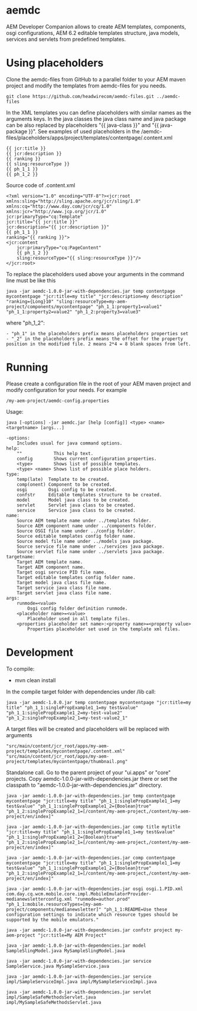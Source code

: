 # aemdc
AEM Developer Companion allows to create AEM templates, components, osgi configurations, AEM 6.2 editable templates structure, java models, services and servlets from predefined templates.

# Using placeholders
Clone the aemdc-files from GitHub to a parallel folder to your AEM maven project and modify the templates from aemdc-files for you needs. 
	
	git clone https://github.com/headwirecom/aemdc-files.git ../aemdc-files

In the XML templates you can define placeholders with similar names as the arguments keys. In the java classes the java class name and java package can be also replaced by placeholders "{{ java-class }}" and "{{ java-package }}". See examples of used placeholders in the /aemdc-files/placeholders/apps/project/templates/contentpage/.content.xml

	{{ jcr:title }}
	{{ jcr:description }}
	{{ ranking }}
	{{ sling:resourceType }}
	{{ ph_1_1 }}
	{{ ph_1_2 }}

Source code of  .content.xml 

	<?xml version="1.0" encoding="UTF-8"?><jcr:root xmlns:sling="http://sling.apache.org/jcr/sling/1.0" xmlns:cq="http://www.day.com/jcr/cq/1.0" xmlns:jcr="http://www.jcp.org/jcr/1.0"
    jcr:primaryType="cq:Template"
    jcr:title="{{ jcr:title }}"
    jcr:description="{{ jcr:description }}"
    {{ ph_1_1 }}
    ranking="{{ ranking }}">
    <jcr:content
        jcr:primaryType="cq:PageContent"
        {{ ph_1_2 }}
        sling:resourceType="{{ sling:resourceType }}"/>
    </jcr:root>

To replace the placeholders used above your arguments in the command line must be like this
	
	java -jar aemdc-1.0.0-jar-with-dependencies.jar temp contentpage mycontentpage "jcr:title=my title" "jcr:description=my description" "ranking={Long}10" "sling:resourceType=my-aem-project/components/mycontentpage" "ph_1_1:property1=value1" "ph_1_1:property2=value2" "ph_1_2:property3=value3"

where "ph\_1\_2":

	- "ph_1" in the placeholders prefix means placeholders properties set
	- "_2" in the placeholders prefix means the offset for the property position in the modified file. 2 means 2*4 = 8 blank spaces from left.

# Running

Please create a configuration file in the root of your AEM maven project and modify configuration for your needs. For example
 
	/my-aem-project/aemdc-config.properties

Usage:

	java [-options] -jar aemdc.jar [help [config]] <type> <name> <targetname> [args...]
	
	-options:
        Includes usual for java command options.
	help:
	    ""            This help text.
	    config        Shows current configuration properties.
	    <type>        Shows list of possible templates.
	    <type> <name> Shows list of possible place holders.
	type:
	    temp(late)  Template to be created.
	    comp(onent) Component to be created.
	    osgi        Osgi config to be created.
	    confstr     Editable templates structure to be created.
	    model       Model java class to be created.
	    servlet     Servlet java class to be created.
	    service     Service java class to be created.
	name:
	    Source AEM template name under ../templates folder.
	    Source AEM component name under ../components folder.
	    Source OSGI file name under ../config folder.
	    Source editable templates config folder name.
	    Source model file name under ../models java package.
	    Source service file name under ../services java package.
	    Source servlet file name under ../servlets java package.
	targetname:
	    Target AEM template name.
	    Target AEM component name.
	    Target osgi service PID file name.
	    Target editable templates config folder name.
	    Target model java class file name.
	    Target service java class file name.
	    Target servlet java class file name.
	args:
	    runmode=<value>
	        Osgi config folder definition runmode.
	    <placeholder name>=<value>
	        Placeholder used in all template files.
	    <properties placeholder set name>:<property name>=<property value>
	        Properties placeholder set used in the template xml files.

# Development

To compile:

- mvn clean install

In the compile target folder with dependencies under /lib call:

	java -jar aemdc-1.0.0.jar temp contentpage mycontentpage "jcr:title=my title" "ph_1_1:singlePropExample1_1=my test&value" "ph_1_1:singlePropExample1_2=my-test-value2"  "ph_1_2:singlePropExample2_1=my-test-value2_1"

A target files will be created and placeholders will be replaced with arguments 

	"src/main/content/jcr_root/apps/my-aem-project/templates/mycontentpage/.content.xml"
	"src/main/content/jcr_root/apps/my-aem-project/templates/mycontentpage/thumbnail.png"

Standalone call.
Go to the parent project of your "ui.apps" or "core" projects. Copy aemdc-1.0.0-jar-with-dependencies.jar there or set the classpath to "aemdc-1.0.0-jar-with-dependencies.jar" directory. 

	java -jar aemdc-1.0.0-jar-with-dependencies.jar temp contentpage mycontentpage "jcr:title=my title" "ph_1_1:singlePropExample1_1=my test&value" "ph_1_1:singlePropExample1_2={Boolean}true"  "ph_1_2:singlePropExample2_1=[/content/my-aem-project,/content/my-aem-project/en/index]"
	
	java -jar aemdc-1.0.0-jar-with-dependencies.jar comp title mytitle "jcr:title=my title" "ph_1_1:singlePropExample1_1=my test&value" "ph_1_1:singlePropExample1_2={Boolean}true"  "ph_1_2:singlePropExample2_1=[/content/my-aem-project,/content/my-aem-project/en/index]"
	
	java -jar aemdc-1.0.0-jar-with-dependencies.jar comp contentpage mycontentpage "jcr:title=my title" "ph_1_1:singlePropExample1_1=my test&value" "ph_1_1:singlePropExample1_2={Boolean}true"  "ph_1_2:singlePropExample2_1=[/content/my-aem-project,/content/my-aem-project/en/index]"
	
	java -jar aemdc-1.0.0-jar-with-dependencies.jar osgi osgi.1.PID.xml com.day.cq.wcm.mobile.core.impl.MobileEmulatorProvider-medianewsletterconfig.xml "runmode=author.prod" "ph_1_1:mobile.resourceTypes=[my-aem-project/components/medianewsletter]" "ph_1_1:README=Use these configuration settings to indicate which resource types should be supported by the mobile emulators."
	
	java -jar aemdc-1.0.0-jar-with-dependencies.jar confstr project my-aem-project "jcr:title=My AEM Project"
	
	java -jar aemdc-1.0.0-jar-with-dependencies.jar model SampleSlingModel.java MySampleSlingModel.java
	
	java -jar aemdc-1.0.0-jar-with-dependencies.jar service SampleService.java MySampleService.java
	
	java -jar aemdc-1.0.0-jar-with-dependencies.jar service impl/SampleServiceImpl.java impl/MySampleServiceImpl.java
	
	java -jar aemdc-1.0.0-jar-with-dependencies.jar servlet impl/SampleSafeMethodsServlet.java impl/MySampleSafeMethodsServlet.java
	
